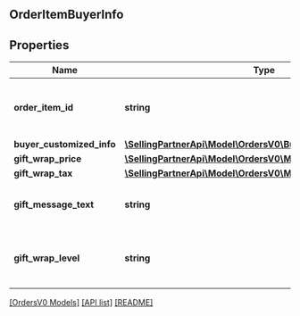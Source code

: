 ## OrderItemBuyerInfo

## Properties

Name | Type | Description | Notes
------------ | ------------- | ------------- | -------------
**order_item_id** | **string** | An Amazon-defined order item identifier. |
**buyer_customized_info** | [**\SellingPartnerApi\Model\OrdersV0\BuyerCustomizedInfoDetail**](BuyerCustomizedInfoDetail.md) |  | [optional]
**gift_wrap_price** | [**\SellingPartnerApi\Model\OrdersV0\Money**](Money.md) |  | [optional]
**gift_wrap_tax** | [**\SellingPartnerApi\Model\OrdersV0\Money**](Money.md) |  | [optional]
**gift_message_text** | **string** | A gift message provided by the buyer. | [optional]
**gift_wrap_level** | **string** | The gift wrap level specified by the buyer. | [optional]

[[OrdersV0 Models]](../) [[API list]](../../Api) [[README]](../../../README.md)
